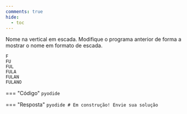 ```yaml
---
comments: true
hide:
  - toc
---
```


Nome na vertical em escada. Modifique o programa anterior de forma a mostrar o nome em formato de escada.

```
F
FU
FUL
FULA
FULAN
FULANO
```

=== "Código"
	```pyodide
	```

=== "Resposta"
	```pyodide
	# Em construção! Envie sua solução
	```
